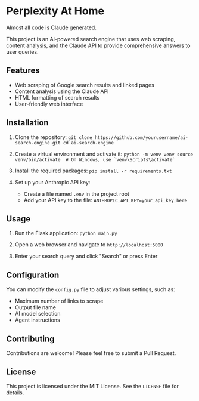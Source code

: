 # Perplexity At Home
Almost all code is Claude generated.

This project is an AI-powered search engine that uses web scraping, content analysis, and the Claude API to provide comprehensive answers to user queries.

## Features

- Web scraping of Google search results and linked pages
- Content analysis using the Claude API
- HTML formatting of search results
- User-friendly web interface

## Installation

1. Clone the repository:   ```
   git clone https://github.com/yourusername/ai-search-engine.git
   cd ai-search-engine   ```

2. Create a virtual environment and activate it:   ```
   python -m venv venv
   source venv/bin/activate  # On Windows, use `venv\Scripts\activate`   ```

3. Install the required packages:   ```
   pip install -r requirements.txt   ```

4. Set up your Anthropic API key:
   - Create a file named `.env` in the project root
   - Add your API key to the file:     ```
     ANTHROPIC_API_KEY=your_api_key_here     ```

## Usage

1. Run the Flask application:   ```
   python main.py   ```

2. Open a web browser and navigate to `http://localhost:5000`

3. Enter your search query and click "Search" or press Enter

## Configuration

You can modify the `config.py` file to adjust various settings, such as:

- Maximum number of links to scrape
- Output file name
- AI model selection
- Agent instructions

## Contributing

Contributions are welcome! Please feel free to submit a Pull Request.

## License

This project is licensed under the MIT License. See the `LICENSE` file for details.
